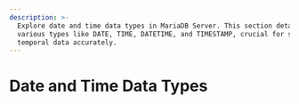 ```yaml
---
description: >-
  Explore date and time data types in MariaDB Server. This section details
  various types like DATE, TIME, DATETIME, and TIMESTAMP, crucial for storing
  temporal data accurately.
---
```


# Date and Time Data Types

